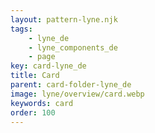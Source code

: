 ```yaml
---
layout: pattern-lyne.njk
tags: 
    - lyne_de
    - lyne_components_de
    - page
key: card-lyne_de
title: Card
parent: card-folder-lyne_de
image: lyne/overview/card.webp
keywords: card
order: 100
---
```

